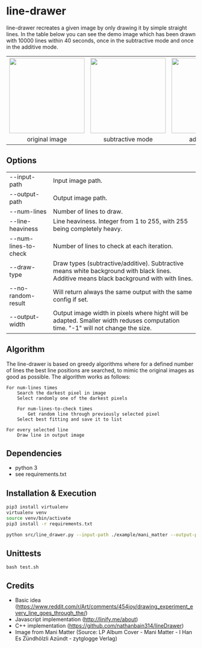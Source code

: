 # line-drawer
 
line-drawer recreates a given image by only drawing it by simple straight lines.
In the table below you can see the demo image which has been drawn with 10000 lines within 40 seconds, once in the subtractive mode and once in the additive mode.

<table>
  <tr>
    <th><img src="https://github.com/ced-mos/line-drawer/raw/main/example/mani_matter.png" width="200" /></th>
    <th><img src="https://github.com/ced-mos/line-drawer/raw/main/img/mani_matter_subtractive.png" width="200" /></th>
    <th><img src="https://github.com/ced-mos/line-drawer/raw/main/img/mani_matter_additive.png" width="200" /></th>
  </tr>
  <tr>
    <td style="text-align: center">original image</td>
    <td style="text-align: center">subtractive mode</td>
    <td style="text-align: center">additive mode</td>
  </tr>
</table>

## Options

<table>
    <tr>
        <td>--input-path</td>
        <td>Input image path.</td>
    </tr>
    <tr>
        <td>--output-path</td>
        <td>Output image path.</td>
    </tr>
    <tr>
        <td>--num-lines</td>
        <td>Number of lines to draw.</td>
    </tr>
    <tr>
        <td>--line-heaviness</td>
        <td>Line heaviness. Integer from 1 to 255, with 255 being completely heavy.</td>
    </tr>
    <tr>
        <td>--num-lines-to-check</td>
        <td>Number of lines to check at each iteration.</td>
    </tr>
    <tr>
        <td>--draw-type</td>
        <td>Draw types (subtractive/additive). Subtractive means white background with black lines. Additive means black background with with lines.</td>
    </tr>
    <tr>
        <td>--no-random-result</td>
        <td>Will return always the same output with the same config if set.</td>
    </tr>
    <tr>
        <td>--output-width</td>
        <td>Output image width in pixels where hight will be adapted. Smaller width reduses computation time. "-1" will not change the size.</td>
    </tr>
</table>

## Algorithm
The line-drawer is based on greedy algorithms where for a defined number of lines the best line positions are searched, to mimic the original images as good as possible.
The algorithm works as follows:

```
For num-lines times
    Search the darkest pixel in image
    Select randomly one of the darkest pixels

    For num-lines-to-check times
        Get random line through previously selected pixel
    Select best fitting and save it to list

For every selected line
    Draw line in output image
```
## Dependencies
- python 3
- see requirements.txt

## Installation & Execution
```bash
pip3 install virtualenv
virtualenv venv
source venv/bin/activate
pip3 install -r requirements.txt

python src/line_drawer.py --input-path ./example/mani_matter --output-path ./out_image.png --num-lines 10000   
```

## Unittests
```
bash test.sh
```

## Credits
- Basic idea (https://www.reddit.com/r/Art/comments/454joy/drawing_experiment_every_line_goes_through_the/)
- Javascript implementation (http://linify.me/about)
- C++ implementation (https://github.com/nathanbain314/lineDrawer)
- Image from Mani Matter (Source: LP Album Cover - Mani Matter - I Han Es Zündhölzli Azündt - zytglogge Verlag)
